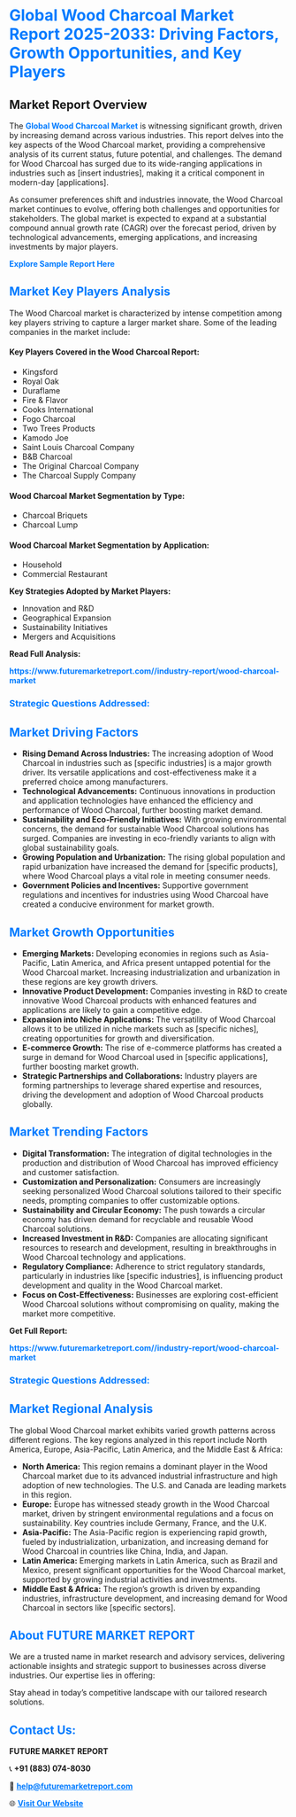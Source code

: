 <h1 style="color: #007BFF;">Global Wood Charcoal Market Report 2025-2033: Driving Factors, Growth Opportunities, and Key Players</h1>

<section id="overview">
<h2>Market Report Overview</h2>
<p>The <a href="https://www.futuremarketreport.com//industry-report/wood-charcoal-market" style="color: #007BFF; text-decoration: none;"><strong>Global Wood Charcoal Market</strong></a> is witnessing significant growth, driven by increasing demand across various industries. This report delves into the key aspects of the Wood Charcoal market, providing a comprehensive analysis of its current status, future potential, and challenges. The demand for Wood Charcoal has surged due to its wide-ranging applications in industries such as [insert industries], making it a critical component in modern-day [applications].</p>
<p>As consumer preferences shift and industries innovate, the Wood Charcoal market continues to evolve, offering both challenges and opportunities for stakeholders. The global market is expected to expand at a substantial compound annual growth rate (CAGR) over the forecast period, driven by technological advancements, emerging applications, and increasing investments by major players.</p>
</section>

<section id="overview">
<p><a href="https://www.futuremarketreport.com//request-sample/reportId=55214" style="color: #007BFF; text-decoration: none;"><strong>Explore Sample Report Here</strong></a></p>
</section>

<section id="key-players">
<h2 style="color: #007BFF;">Market Key Players Analysis</h2>
<p>The Wood Charcoal market is characterized by intense competition among key players striving to capture a larger market share. Some of the leading companies in the market include:</p>
<h4>Key Players Covered in the Wood Charcoal Report:</h4>
<ul><li>Kingsford</li><li>Royal Oak</li><li>Duraflame</li><li>Fire &amp; Flavor</li><li>Cooks International</li><li>Fogo Charcoal</li><li>Two Trees Products</li><li>Kamodo Joe</li><li>Saint Louis Charcoal Company</li><li>B&amp;B Charcoal</li><li>The Original Charcoal Company</li><li>The Charcoal Supply Company</li></ul>
<h4>Wood Charcoal Market Segmentation by Type:</h4>
<ul><li>Charcoal Briquets</li><li>Charcoal Lump</li></ul>

<h4>Wood Charcoal Market Segmentation by Application:</h4>
<ul><li>Household</li><li>Commercial Restaurant</li></ul>
<p><strong>Key Strategies Adopted by Market Players:</strong></p>
<ul>
<li>Innovation and R&D</li>
<li>Geographical Expansion</li>
<li>Sustainability Initiatives</li>
<li>Mergers and Acquisitions</li>
</ul>
</section>

<section>
<p><strong>Read Full Analysis: </strong></p><a href="https://www.futuremarketreport.com//industry-report/wood-charcoal-market" style="color: #007BFF; text-decoration: none;"><strong>https://www.futuremarketreport.com//industry-report/wood-charcoal-market</strong></a>
<h3 style="color: #007BFF;">Strategic Questions Addressed:</h3>
</section>

<section id="driving-factors">
<h2 style="color: #007BFF;">Market Driving Factors</h2>
<ul>
<li><strong>Rising Demand Across Industries:</strong> The increasing adoption of Wood Charcoal in industries such as [specific industries] is a major growth driver. Its versatile applications and cost-effectiveness make it a preferred choice among manufacturers.</li>
<li><strong>Technological Advancements:</strong> Continuous innovations in production and application technologies have enhanced the efficiency and performance of Wood Charcoal, further boosting market demand.</li>
<li><strong>Sustainability and Eco-Friendly Initiatives:</strong> With growing environmental concerns, the demand for sustainable Wood Charcoal solutions has surged. Companies are investing in eco-friendly variants to align with global sustainability goals.</li>
<li><strong>Growing Population and Urbanization:</strong> The rising global population and rapid urbanization have increased the demand for [specific products], where Wood Charcoal plays a vital role in meeting consumer needs.</li>
<li><strong>Government Policies and Incentives:</strong> Supportive government regulations and incentives for industries using Wood Charcoal have created a conducive environment for market growth.</li>
</ul>
</section>

<section id="growth-opportunities">
<h2 style="color: #007BFF;">Market Growth Opportunities</h2>
<ul>
<li><strong>Emerging Markets:</strong> Developing economies in regions such as Asia-Pacific, Latin America, and Africa present untapped potential for the Wood Charcoal market. Increasing industrialization and urbanization in these regions are key growth drivers.</li>
<li><strong>Innovative Product Development:</strong> Companies investing in R&D to create innovative Wood Charcoal products with enhanced features and applications are likely to gain a competitive edge.</li>
<li><strong>Expansion into Niche Applications:</strong> The versatility of Wood Charcoal allows it to be utilized in niche markets such as [specific niches], creating opportunities for growth and diversification.</li>
<li><strong>E-commerce Growth:</strong> The rise of e-commerce platforms has created a surge in demand for Wood Charcoal used in [specific applications], further boosting market growth.</li>
<li><strong>Strategic Partnerships and Collaborations:</strong> Industry players are forming partnerships to leverage shared expertise and resources, driving the development and adoption of Wood Charcoal products globally.</li>
</ul>
</section>

<section id="trending-factors">
<h2 style="color: #007BFF;">Market Trending Factors</h2>
<ul>
<li><strong>Digital Transformation:</strong> The integration of digital technologies in the production and distribution of Wood Charcoal has improved efficiency and customer satisfaction.</li>
<li><strong>Customization and Personalization:</strong> Consumers are increasingly seeking personalized Wood Charcoal solutions tailored to their specific needs, prompting companies to offer customizable options.</li>
<li><strong>Sustainability and Circular Economy:</strong> The push towards a circular economy has driven demand for recyclable and reusable Wood Charcoal solutions.</li>
<li><strong>Increased Investment in R&D:</strong> Companies are allocating significant resources to research and development, resulting in breakthroughs in Wood Charcoal technology and applications.</li>
<li><strong>Regulatory Compliance:</strong> Adherence to strict regulatory standards, particularly in industries like [specific industries], is influencing product development and quality in the Wood Charcoal market.</li>
<li><strong>Focus on Cost-Effectiveness:</strong> Businesses are exploring cost-efficient Wood Charcoal solutions without compromising on quality, making the market more competitive.</li>
</ul>
</section>

<section>
<p><strong>Get Full Report: </strong></p><a href="https://www.futuremarketreport.com//industry-report/wood-charcoal-market" style="color: #007BFF; text-decoration: none;"><strong>https://www.futuremarketreport.com//industry-report/wood-charcoal-market</strong></a>
<h3 style="color: #007BFF;">Strategic Questions Addressed:</h3>
</section>


<section id="regional-analysis">
<h2 style="color: #007BFF;">Market Regional Analysis</h2>
<p>The global Wood Charcoal market exhibits varied growth patterns across different regions. The key regions analyzed in this report include North America, Europe, Asia-Pacific, Latin America, and the Middle East & Africa:</p>
<ul>
<li><strong>North America:</strong> This region remains a dominant player in the Wood Charcoal market due to its advanced industrial infrastructure and high adoption of new technologies. The U.S. and Canada are leading markets in this region.</li>
<li><strong>Europe:</strong> Europe has witnessed steady growth in the Wood Charcoal market, driven by stringent environmental regulations and a focus on sustainability. Key countries include Germany, France, and the U.K.</li>
<li><strong>Asia-Pacific:</strong> The Asia-Pacific region is experiencing rapid growth, fueled by industrialization, urbanization, and increasing demand for Wood Charcoal in countries like China, India, and Japan.</li>
<li><strong>Latin America:</strong> Emerging markets in Latin America, such as Brazil and Mexico, present significant opportunities for the Wood Charcoal market, supported by growing industrial activities and investments.</li>
<li><strong>Middle East & Africa:</strong> The region’s growth is driven by expanding industries, infrastructure development, and increasing demand for Wood Charcoal in sectors like [specific sectors].</li>
</ul>
</section>

<footer>
<h2 style="color: #007BFF;">About FUTURE MARKET REPORT</h2>
<p>We are a trusted name in market research and advisory services, delivering actionable insights and strategic support to businesses across diverse industries. Our expertise lies in offering:</p>

<p>Stay ahead in today’s competitive landscape with our tailored research solutions.</p>

<h2 style="color: #007BFF;">Contact Us:</h2>
<p><strong>FUTURE MARKET REPORT</strong></p>
<p>📞 <strong>+91 (883) 074-8030</strong></p>
<p>📧 <strong><a href="mailto:help@futuremarketreport.com" style="color: #007BFF;">help@futuremarketreport.com</a></strong></p>
<p>🌐 <strong><a href="https://www.futuremarketreport.com/" style="color: #007BFF;">Visit Our Website</a></strong></p>
</footer>